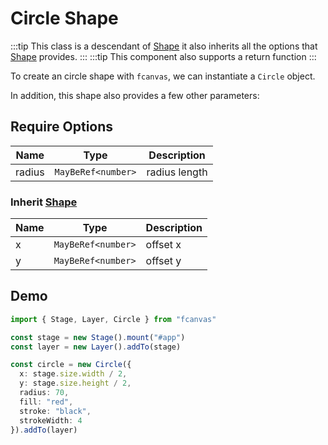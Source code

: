 # Circle Shape

:::tip
This class is a descendant of [Shape](/guide/essentials/Shape) it also inherits all the options that [Shape](/guide/essentials/Shape) provides.
:::
:::tip
This component also supports a return function
:::

To create an circle shape with `fcanvas`, we can instantiate a `Circle` object.

In addition, this shape also provides a few other parameters:

## Require Options

| Name   | Type               | Description   |
| ------ | ------------------ | ------------- |
| radius | `MayBeRef<number>` | radius length |

### Inherit [Shape](/guide/essentials/Shape)

| Name | Type               | Description |
| ---- | ------------------ | ----------- |
| x    | `MayBeRef<number>` | offset x    |
| y    | `MayBeRef<number>` | offset y    |

## Demo

```ts
import { Stage, Layer, Circle } from "fcanvas"

const stage = new Stage().mount("#app")
const layer = new Layer().addTo(stage)

const circle = new Circle({
  x: stage.size.width / 2,
  y: stage.size.height / 2,
  radius: 70,
  fill: "red",
  stroke: "black",
  strokeWidth: 4
}).addTo(layer)
```

<Preview />
